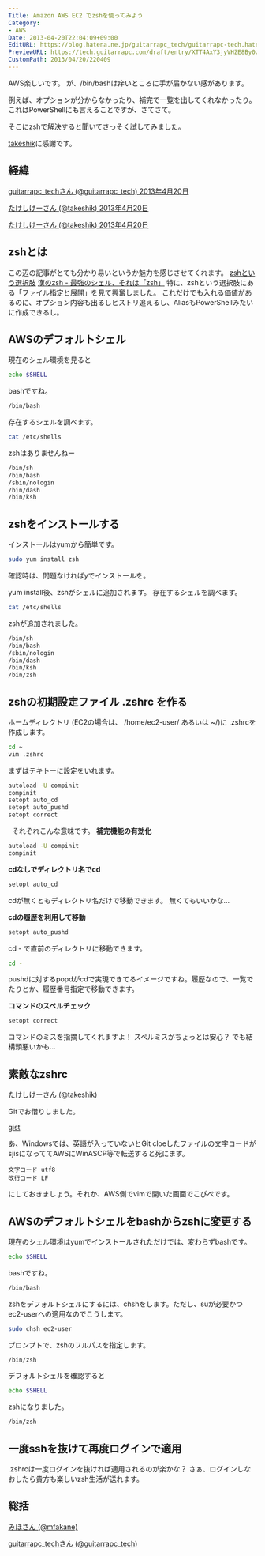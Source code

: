 ```yaml
---
Title: Amazon AWS EC2 でzshを使ってみよう
Category:
- AWS
Date: 2013-04-20T22:04:09+09:00
EditURL: https://blog.hatena.ne.jp/guitarrapc_tech/guitarrapc-tech.hatenablog.com/atom/entry/6802418398340691091
PreviewURL: https://tech.guitarrapc.com/draft/entry/XTT4AxY3jyVHZE8By0zutAFeM-g
CustomPath: 2013/04/20/220409
---
```


<!--
Date: 2013-04-20T22:04:09+09:00
URL: https://tech.guitarrapc.com/entry/2013/04/20/220409
-->

AWS楽しいです。
が、/bin/bashは痒いところに手が届かない感があります。

例えば、オプションが分からなかったり、補完で一覧を出してくれなかったり。
これはPowerShellにも言えることですが、さてさて。

そこにzshで解決すると聞いてさっそく試してみました。

[takeshik](https://twitter.com/takeshik)に感謝です。

## 経緯

[guitarrapc_techさん (@guitarrapc_tech) 2013年4月20日](https://twitter.com/guitarrapc_tech/status/325703009923371012)

[たけしけーさん (@takeshik) 2013年4月20日](https://twitter.com/takeshik/status/325705218417369088)

[たけしけーさん (@takeshik) 2013年4月20日](https://twitter.com/takeshik/status/325709075235098625)

## zshとは

この辺の記事がとても分かり易いというか魅力を感じさせてくれます。
[zshという選択肢](http://www.slideshare.net/manaten/zsh-16363242)
[漢のzsh - 最強のシェル、それは「zsh」](http://news.mynavi.jp/column/zsh/001/index.html)
特に、zshという選択肢にある「ファイル指定と展開」を見て興奮しました。
これだけでも入れる価値があるのに、オプション内容も出るしヒストリ追えるし、AliasもPowerShellみたいに作成できるし。
## AWSのデフォルトシェル
現在のシェル環境を見ると
```sh
echo $SHELL
```


bashですね。
```sh
/bin/bash
```


存在するシェルを調べます。
```sh
cat /etc/shells
```


zshはありませんねー

```sh
/bin/sh
/bin/bash
/sbin/nologin
/bin/dash
/bin/ksh
```


## zshをインストールする
インストールはyumから簡単です。

```sh
sudo yum install zsh
```


確認時は、問題なければyでインストールを。

yum install後、zshがシェルに追加されます。
存在するシェルを調べます。

```sh
cat /etc/shells
```


zshが追加されました。

```sh
/bin/sh
/bin/bash
/sbin/nologin
/bin/dash
/bin/ksh
/bin/zsh
```

## zshの初期設定ファイル .zshrc を作る
ホームディレクトリ (EC2の場合は、 /home/ec2-user/ あるいは ~/)に .zshrcを作成します。

```sh
cd ~
vim .zshrc
```


まずはテキトーに設定をいれます。
```sh
autoload -U compinit
compinit
setopt auto_cd
setopt auto_pushd
setopt correct
```


&nbsp;
それぞれこんな意味です。
**補完機能の有効化**
```sh
autoload -U compinit
compinit
```

**cdなしでディレクトリ名でcd**

```sh
setopt auto_cd
```

cdが無くともディレクトリ名だけで移動できます。
無くてもいいかな…

**cdの履歴を利用して移動**

```sh
setopt auto_pushd
```


cd - で直前のディレクトリに移動できます。

```sh
cd -
```

pushdに対するpopdがcdで実現できてるイメージですね。履歴なので、一覧でたりとか、履歴番号指定で移動できます。

**コマンドのスペルチェック**

```sh
setopt correct
```


コマンドのミスを指摘してくれますよ！
スペルミスがちょっとは安心？ でも結構頭悪いかも…


## 素敵なzshrc

[たけしけーさん (@takeshik)](https://twitter.com/takeshik/status/325716325060194304)

Gitでお借りしました。

[gist](https://github.com/takeshik/configurations/blob/master/zsh/zshrc)

あ、Windowsでは、英語が入っていないとGit cloeしたファイルの文字コードがsjisになっててAWSにWinASCP等で転送すると死にます。

```
文字コード utf8
改行コード LF
```

にしておきましょう。それか、AWS側でvimで開いた画面でこぴぺです。

## AWSのデフォルトシェルをbashからzshに変更する

現在のシェル環境はyumでインストールされただけでは、変わらずbashです。

```sh
echo $SHELL
```

bashですね。

```sh
/bin/bash
```

zshをデフォルトシェルにするには、chshをします。ただし、suが必要かつec2-userへの適用なのでこうします。

```sh
sudo chsh ec2-user
```

プロンプトで、zshのフルパスを指定します。
```sh
/bin/zsh
```

デフォルトシェルを確認すると
```sh
echo $SHELL
```

zshになりました。
```sh
/bin/zsh
```

## 一度sshを抜けて再度ログインで適用

.zshrcは一度ログインを抜ければ適用されるのが楽かな？ さぁ、ログインしなおしたら貴方も楽しいzsh生活が送れます。

## 総括

[みほさん (@mfakane)](https://twitter.com/mfakane/status/325713948852772865)

[guitarrapc_techさん (@guitarrapc_tech)](https://twitter.com/guitarrapc_tech/status/325714042851299331)

